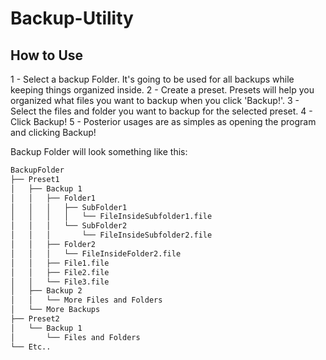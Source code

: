 # Backup-Utility

## How to Use

1 - Select a backup Folder. It's going to be used for all backups while keeping things organized inside.
2 - Create a preset. Presets will help you organized what files you want to backup when you click 'Backup!'.
3 - Select the files and folder you want to backup for the selected preset.
4 - Click Backup!
5 - Posterior usages are as simples as opening the program and clicking Backup!

Backup Folder will look something like this:

```bash
BackupFolder
├── Preset1
│   ├── Backup 1
│   │   ├── Folder1
│   │   │   ├── SubFolder1
│   │   │   │   └── FileInsideSubfolder1.file
│   │   │   └── SubFolder2
│   │   │       └── FileInsideSubfolder2.file
│   │   ├── Folder2
│   │   │   └── FileInsideFolder2.file
│   │   ├── File1.file
│   │   ├── File2.file
│   │   └── File3.file
│   ├── Backup 2
│   │   └── More Files and Folders
│   └── More Backups
├── Preset2
│   └── Backup 1
│       └── Files and Folders
└── Etc..
```
